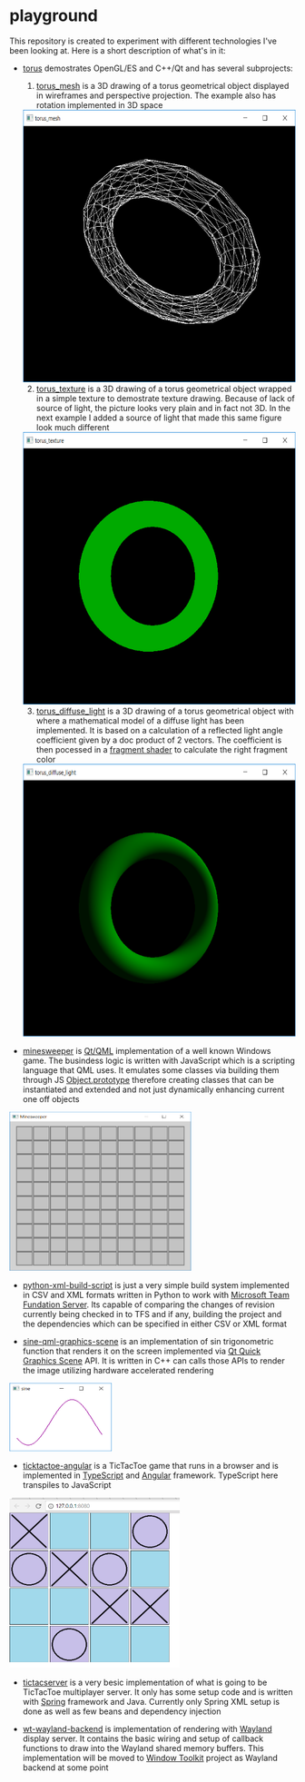 # playground
This repository is created to experiment with different technologies I've been looking at. Here is a short description of what's in it:

* [torus](https://github.com/viktorburka/playground/tree/master/torus) demostrates OpenGL/ES and C++/Qt and has several subprojects:
  
  1. [torus_mesh](https://github.com/viktorburka/playground/tree/master/torus/torus_mesh) is a 3D drawing of a torus geometrical object displayed in wireframes and perspective projection. The example also has rotation implemented in 3D space
  <img src="https://github.com/viktorburka/playground/blob/master/torus/torus_mesh/doc/readme-md/torus_mesh.png" width="640" height="480">
  
  2. [torus_texture](https://github.com/viktorburka/playground/blob/master/torus/torus_texture/doc/readme-md/torus_texture.png) is a 3D drawing of a torus geometrical object wrapped in a simple texture to demostrate texture drawing. Because of lack of source of light, the picture looks very plain and in fact not 3D. In the next example I added a source of light that made this same figure look much different
  <img src="https://github.com/viktorburka/playground/blob/master/torus/torus_texture/doc/readme-md/torus_texture.png" width="640" height="480">
  
  3. [torus_diffuse_light](https://github.com/viktorburka/playground/blob/master/torus/torus_diffuse_light/doc/readme-md/diffuse_light.png) is a 3D drawing of a torus geometrical object with where a mathematical model of a diffuse light has been implemented. It is based on a calculation of a reflected light angle coefficient given by a doc product of 2 vectors. The coefficient is then pocessed in a [fragment shader](https://www.khronos.org/opengl/wiki/Fragment_Shader) to calculate the right fragment color
  <img src="https://github.com/viktorburka/playground/blob/master/torus/torus_diffuse_light/doc/readme-md/diffuse_light.png" width="640" height="480">

* [minesweeper](https://github.com/viktorburka/playground/tree/master/minesweeper) is [Qt/QML](http://doc.qt.io/qt-5/qtqml-index.html) implementation of a well known Windows game. The busindess logic is written with JavaScript which is a scripting language that QML uses. It emulates some classes via building them through JS [Object.prototype](https://developer.mozilla.org/en-US/docs/Learn/JavaScript/Objects/Object_prototypes) therefore creating classes that can be instantiated and extended and not just dynamically enhancing current one off objects
<img src="https://github.com/viktorburka/playground/blob/master/minesweeper/doc/readme-md/minesweeper.png" width="320" height="280">

* [python-xml-build-script](https://github.com/viktorburka/playground/tree/master/python-xml-build-script) is just a very simple build system implemented in CSV and XML formats written in Python to work with [Microsoft Team Fundation Server](https://www.visualstudio.com/tfs). Its capable of comparing the changes of revision currently being checked in to TFS and if any, building the project and the dependencies which can be specified in either CSV or XML format

* [sine-qml-graphics-scene](https://github.com/viktorburka/playground/tree/master/sine-qml-graphics-scene) is an implementation of sin trigonometric function that renders it on the screen implemented via [Qt Quick Graphics Scene](http://doc.qt.io/qt-5/qtquick-visualcanvas-scenegraph.html) API. It is written in C++ can calls those APIs to render the image utilizing hardware accelerated rendering
<img src="https://github.com/viktorburka/playground/blob/master/sine-qml-graphics-scene/doc/readme-md/sine.png" width="180" height="120">

* [ticktactoe-angular](https://github.com/viktorburka/playground/tree/master/ticktactoe-angular) is a TicTacToe game that runs in a browser and is implemented in [TypeScript](https://www.typescriptlang.org/) and [Angular](https://angular.io) framework. TypeScript here transpiles to JavaScript
<img src="https://github.com/viktorburka/playground/blob/master/ticktactoe-angular/doc/readme-md/tictactoe-angular.png" width="300" height="300">

* [tictacserver](https://github.com/viktorburka/playground/tree/master/tictacserver) is a very besic implementation of what is going to be TicTacToe multiplayer server. It only has some setup code and is written with [Spring](https://spring.io/) framework and Java. Currently only Spring XML setup is done as well as few beans and dependency injection

* [wt-wayland-backend](https://github.com/viktorburka/playground/tree/master/wt-wayland-backend) is implementation of rendering with [Wayland](https://wayland.freedesktop.org/) display server. It contains the basic wiring and setup of callback functions to draw into the Wayland shared memory buffers. This implementation will be moved to [Window Toolkit](https://github.com/viktorburka/window-toolkit) project as Wayland backend at some point
